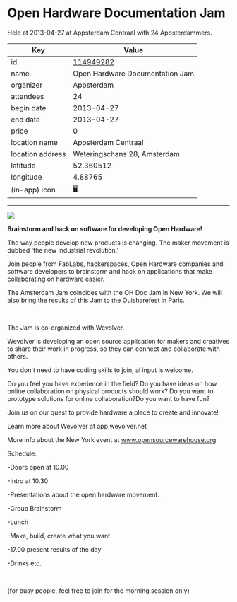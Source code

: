 # Open Hardware Documentation Jam
Held at 2013-04-27 at Appsterdam Centraal with 24 Appsterdammers.
        
|Key|Value
|---|---|
|id|[114949282](https://www.meetup.com/appsterdam/events/114949282/)|
|name|Open Hardware Documentation Jam|
|organizer|Appsterdam|
|attendees|24|
|begin date|2013-04-27|
|end date|2013-04-27|
|price|0|
|location name|Appsterdam Centraal|
|location address|Weteringschans 28, Amsterdam|
|latitude|52.360512|
|longitude|4.88765|
|(in-app) icon|🖥|

---

<img src="http://photos2.meetupstatic.com/photos/event/a/3/5/e/event_226181822.jpeg" />

**Brainstorm and hack on software for developing Open Hardware!**

The way people develop new products is changing. The maker movement is dubbed 'the new industrial revolution.'

Join people from FabLabs, hackerspaces, Open Hardware companies and software developers to brainstorm and hack on applications that make collaborating on hardware easier.

The Amsterdam Jam coincides with the OH Doc Jam in New York. We will also bring the results of this Jam to the Ouisharefest in Paris.

 

The Jam is co-organized with Wevolver.

Wevolver is developing an open source application for makers and creatives to share their work in progress, so they can connect and collaborate with others.

You don't need to have coding skills to join, al input is welcome.

Do you feel you have experience in the field? Do you have ideas on how online collaboration on physical products should work? Do you want to prototype solutions for online collaboration?Do you want to have fun?

Join us on our quest to provide hardware a place to create and innovate!

Learn more about Wevolver at app.wevolver.net 

More info about the New York event at www.opensourcewarehouse.org

Schedule:

-Doors open at 10.00

-Intro at 10.30

-Presentations about the open hardware movement.

-Group Brainstorm

-Lunch

-Make, build, create what you want.

-17.00 present results of the day

-Drinks etc.

 

(for busy people, feel free to join for the morning session only)


